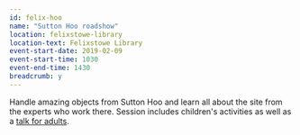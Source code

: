 ```yaml
---
id: felix-hoo
name: "Sutton Hoo roadshow"
location: felixstowe-library
location-text: Felixstowe Library
event-start-date: 2019-02-09
event-start-time: 1030
event-end-time: 1430
breadcrumb: y
---
```


Handle amazing objects from Sutton Hoo and learn all about the site from the experts who work there. Session includes children's activities as well as a [talk for adults](/events/felixstowe-2018-02-09-sutton-hoo-talk/).
